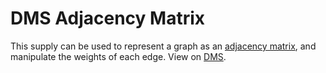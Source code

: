 # DMS Adjacency Matrix
This supply can be used to represent a graph as an [adjacency matrix](https://en.wikipedia.org/wiki/Adjacency_matrix), and manipulate the weights of each edge. View on [DMS](https://datamining.supply/s/adjacency-matrix).

